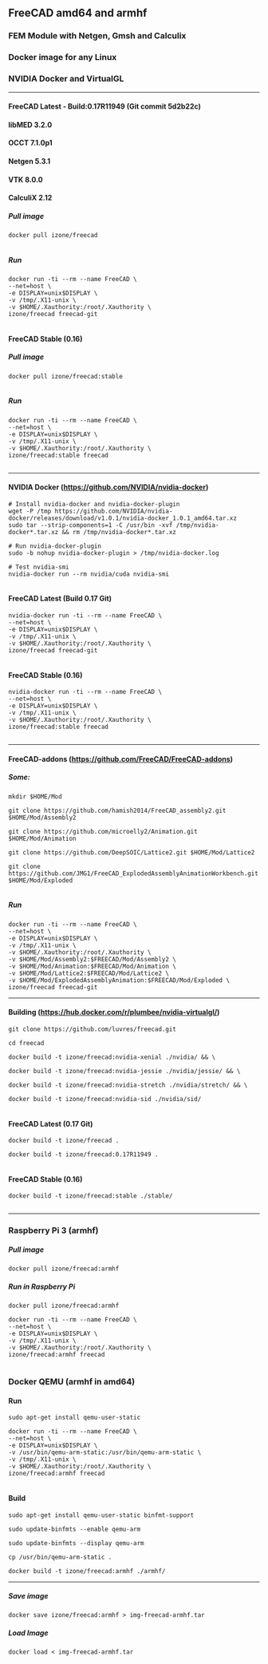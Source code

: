 ## FreeCAD amd64 and armhf
### FEM Module with Netgen, Gmsh and Calculix
### Docker image for any Linux
### NVIDIA Docker and VirtualGL
-----
#### FreeCAD Latest - Build:0.17R11949 (Git commit 5d2b22c)
#### libMED 3.2.0
#### OCCT 7.1.0p1
#### Netgen 5.3.1
#### VTK 8.0.0
#### CalculiX 2.12
##### Pull image
```
docker pull izone/freecad
```
```
```
##### Run
```
docker run -ti --rm --name FreeCAD \
--net=host \
-e DISPLAY=unix$DISPLAY \
-v /tmp/.X11-unix \
-v $HOME/.Xauthority:/root/.Xauthority \
izone/freecad freecad-git
```
```
```
#### FreeCAD Stable (0.16)
##### Pull image
```
docker pull izone/freecad:stable
```
```
```
##### Run
```
docker run -ti --rm --name FreeCAD \
--net=host \
-e DISPLAY=unix$DISPLAY \
-v /tmp/.X11-unix \
-v $HOME/.Xauthority:/root/.Xauthority \
izone/freecad:stable freecad
```
```
```
-----
#### NVIDIA Docker (https://github.com/NVIDIA/nvidia-docker)
```
# Install nvidia-docker and nvidia-docker-plugin
wget -P /tmp https://github.com/NVIDIA/nvidia-docker/releases/download/v1.0.1/nvidia-docker_1.0.1_amd64.tar.xz
sudo tar --strip-components=1 -C /usr/bin -xvf /tmp/nvidia-docker*.tar.xz && rm /tmp/nvidia-docker*.tar.xz

# Run nvidia-docker-plugin
sudo -b nohup nvidia-docker-plugin > /tmp/nvidia-docker.log

# Test nvidia-smi
nvidia-docker run --rm nvidia/cuda nvidia-smi
```
```
```
#### FreeCAD Latest (Build 0.17 Git)
```
nvidia-docker run -ti --rm --name FreeCAD \
--net=host \
-e DISPLAY=unix$DISPLAY \
-v /tmp/.X11-unix \
-v $HOME/.Xauthority:/root/.Xauthority \
izone/freecad freecad-git
```
```
```
#### FreeCAD Stable (0.16)
```
nvidia-docker run -ti --rm --name FreeCAD \
--net=host \
-e DISPLAY=unix$DISPLAY \
-v /tmp/.X11-unix \
-v $HOME/.Xauthority:/root/.Xauthority \
izone/freecad:stable freecad
```
```
```
-----
#### FreeCAD-addons (https://github.com/FreeCAD/FreeCAD-addons)
##### Some:
```
mkdir $HOME/Mod
```
```
git clone https://github.com/hamish2014/FreeCAD_assembly2.git $HOME/Mod/Assembly2
```
```
git clone https://github.com/microelly2/Animation.git $HOME/Mod/Animation
```
```
git clone https://github.com/DeepSOIC/Lattice2.git $HOME/Mod/Lattice2
```
```
git clone https://github.com/JMG1/FreeCAD_ExplodedAssemblyAnimationWorkbench.git $HOME/Mod/Exploded
```
```
```
##### Run
```
docker run -ti --rm --name FreeCAD \
--net=host \
-e DISPLAY=unix$DISPLAY \
-v /tmp/.X11-unix \
-v $HOME/.Xauthority:/root/.Xauthority \
-v $HOME/Mod/Assembly2:$FREECAD/Mod/Assembly2 \
-v $HOME/Mod/Animation:$FREECAD/Mod/Animation \
-v $HOME/Mod/Lattice2:$FREECAD/Mod/Lattice2 \
-v $HOME/Mod/ExplodedAssemblyAnimation:$FREECAD/Mod/Exploded \
izone/freecad freecad-git
```
-----
#### Building (https://hub.docker.com/r/plumbee/nvidia-virtualgl/)
```
git clone https://github.com/luvres/freecad.git
```
```
cd freecad
```
```
docker build -t izone/freecad:nvidia-xenial ./nvidia/ && \
```
```
docker build -t izone/freecad:nvidia-jessie ./nvidia/jessie/ && \
```
```
docker build -t izone/freecad:nvidia-stretch ./nvidia/stretch/ && \
```
```
docker build -t izone/freecad:nvidia-sid ./nvidia/sid/
```
```
```
#### FreeCAD Latest (0.17 Git)
```
docker build -t izone/freecad .
```
```
docker build -t izone/freecad:0.17R11949 .
```
```
```
#### FreeCAD Stable (0.16)
```
docker build -t izone/freecad:stable ./stable/
```
```
```
-----
### Raspberry Pi 3 (armhf)
##### Pull image
```
docker pull izone/freecad:armhf
```
##### Run in Raspberry Pi
```
docker pull izone/freecad:armhf
```
```
docker run -ti --rm --name FreeCAD \
--net=host \
-e DISPLAY=unix$DISPLAY \
-v /tmp/.X11-unix \
-v $HOME/.Xauthority:/root/.Xauthority \
izone/freecad:armhf freecad
```
```
```
### Docker QEMU (armhf in amd64)
#### Run 
```
sudo apt-get install qemu-user-static
```
```
docker run -ti --rm --name FreeCAD \
--net=host \
-e DISPLAY=unix$DISPLAY \
-v /usr/bin/qemu-arm-static:/usr/bin/qemu-arm-static \
-v /tmp/.X11-unix \
-v $HOME/.Xauthority:/root/.Xauthority \
izone/freecad:armhf freecad
```
```
```
#### Build
```
sudo apt-get install qemu-user-static binfmt-support
```
```
sudo update-binfmts --enable qemu-arm
```
```
sudo update-binfmts --display qemu-arm 
```
```
cp /usr/bin/qemu-arm-static .
```
```
docker build -t izone/freecad:armhf ./armhf/
```
-----
##### Save image
```
docker save izone/freecad:armhf > img-freecad-armhf.tar
```
##### Load Image
```
docker load < img-freecad-armhf.tar
```
